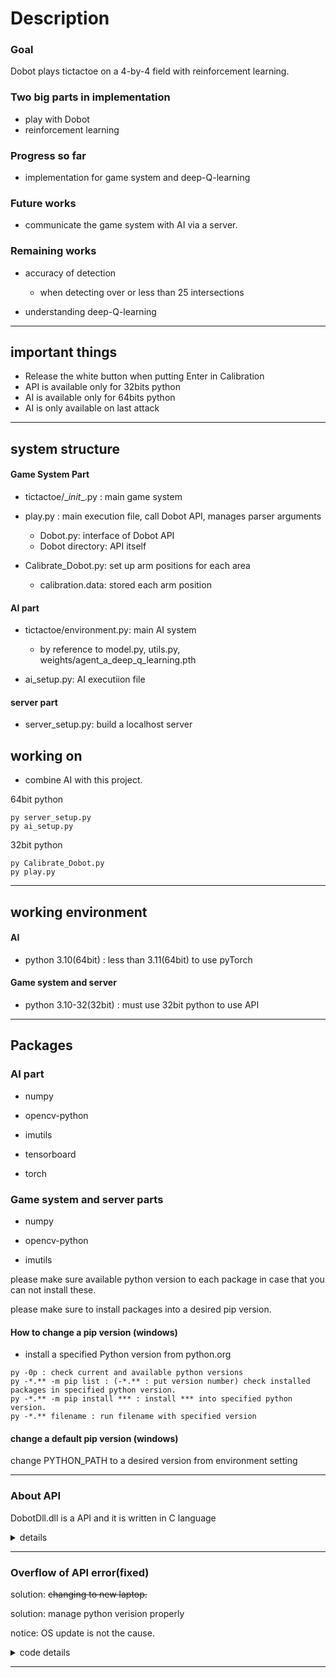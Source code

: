 # Description

### Goal
Dobot plays tictactoe on a 4-by-4 field with reinforcement learning.

### Two big parts in implementation
- play with Dobot
- reinforcement learning

### Progress so far
- implementation for game system and deep-Q-learning

### Future works
- communicate the game system with AI via a server.

### Remaining works

- accuracy of detection
    - when detecting over or less than 25 intersections

- understanding deep-Q-learning

---

## important things
- Release the white button when putting Enter in Calibration
- API is available only for 32bits python
- AI is available only for 64bits python
- AI is only available on last attack

---

## system structure

#### Game System Part
- tictactoe/\__init__.py : main game system

- play.py : main execution file, call Dobot API, manages parser arguments
    - Dobot.py: interface of Dobot API
    - Dobot directory: API itself

- Calibrate_Dobot.py: set up arm positions for each area
    - calibration.data: stored each arm position

#### AI part
- tictactoe/environment.py: main AI system
    - by reference to model.py, utils.py, weights/agent_a_deep_q_learning.pth

- ai_setup.py: AI executiion file

#### server part
- server_setup.py: build a localhost server


## working on
- combine AI with this project.

64bit python
```
py server_setup.py
py ai_setup.py
```

32bit python
```
py Calibrate_Dobot.py
py play.py
```

---

## working environment

#### AI
- python 3.10(64bit) : less than 3.11(64bit) to use pyTorch 

#### Game system and server
- python 3.10-32(32bit) : must use 32bit python to use API

---

## Packages

### AI part 
- numpy

- opencv-python

- imutils

- tensorboard 

- torch

### Game system and server parts
- numpy

- opencv-python

- imutils

please make sure available python version to each package in case that you can not install these.

please make sure to install packages into a desired pip version.

#### How to change a pip version (windows)
- install a specified Python version from python.org

```
py -0p : check current and available python versions
py -*.** -m pip list : (-*.** : put version number) check installed packages in specified python version.
py -*.** -m pip install *** : install *** into specified python version.
py -*.** filename : run filename with specified version
```
#### change a default pip version (windows)
change PYTHON_PATH to a desired version from environment setting

--- 

### About API

DobotDll.dll is a API and it is written in C language
<details><summary>details</summary><div>

```Python
#play.py
import Dobot.DobotDllType as dType
api = dType.load()
```
```Python
# DobotDllType.py
def load():
    if platform.system() == "Windows":
        return CDLL("Dobot\DobotDll.dll",  RTLD_GLOBAL) 
```
DobotDll.dll is a API and it is written in C language

the Functions in C are converted to python in DobotDll.h. We can check its name and arguments
```commandline
# DobotDll.h
#these are part of functions in DobotDll.h
.
.
.
extern "C" DOBOTDLLSHARED_EXPORT int SetPTPJointParams(PTPJointParams *ptpJointParams, bool isQueued, uint64_t *queuedCmdIndex);
extern "C" DOBOTDLLSHARED_EXPORT int GetPTPJointParams(PTPJointParams *ptpJointParams);
extern "C" DOBOTDLLSHARED_EXPORT int SetPTPCoordinateParams(PTPCoordinateParams *ptpCoordinateParams, bool isQueued, uint64_t *queuedCmdIndex);
extern "C" DOBOTDLLSHARED_EXPORT int GetPTPCoordinateParams(PTPCoordinateParams *ptpCoordinateParams);
extern "C" DOBOTDLLSHARED_EXPORT int SetPTPLParams(PTPLParams *ptpLParams, bool isQueued, uint64_t *queuedCmdIndex);
extern "C" DOBOTDLLSHARED_EXPORT int GetPTPLParams(PTPLParams *ptpLParams);

extern "C" DOBOTDLLSHARED_EXPORT int SetPTPJumpParams(PTPJumpParams *ptpJumpParams, bool isQueued, uint64_t *queuedCmdIndex);
extern "C" DOBOTDLLSHARED_EXPORT int GetPTPJumpParams(PTPJumpParams *ptpJumpParams);
extern "C" DOBOTDLLSHARED_EXPORT int SetPTPCommonParams(PTPCommonParams *ptpCommonParams, bool isQueued, uint64_t *queuedCmdIndex);
extern "C" DOBOTDLLSHARED_EXPORT int GetPTPCommonParams(PTPCommonParams *ptpCommonParams);
.
.
.
```

</div></details>

---



### Overflow of API error(fixed)

solution: ~~changing to new laptop.~~

solution: manage python verision properly

notice: OS update is not the cause.

<details><summary>code details</summary><div>


### play.py : try to create an instance of DobotManger class in Dobot.py

```Python
#play.py
api = dType.load()
```
```Python
#Play.py
state = dType.ConnectDobot(api, "", 115200)[0]
dm = DobotManager(dType, api)
```



### DobotManager class :try to initialize the instance
```Python
# Dobot.py
class DobotManager(object):
    def __init__(self, dType, api):
        self.dType = dType
        self.api = api
        data = None
        with open("calibration.data", "r") as f:
            data = f.read()
        jsondata = json.loads(data)
        self.camera, self.buffer, self.slot, self.pose = DobotPosition.deserialize(jsondata)
        self.set_speed(velocity=50)
```

### self.set_speed function is called
```Python
    #Dobot.py
    def set_speed(self, velocity=100, acceleration=100):
        self.dType.SetPTPCommonParams(self.api, velocity, acceleration, isQueued=0)
```

### call self.dType.SetPTPCommonParams function in DobotDllType.py
```Python
def SetPTPCommonParams(api, velocityRatio, accelerationRatio, isQueued=0):
    pbParam = PTPCommonParams()
    pbParam.velocityRatio = velocityRatio
    pbParam.accelerationRatio = accelerationRatio
    queuedCmdIndex = c_uint64(0)
    while(True):
        result = api.SetPTPCommonParams(byref(pbParam), isQueued, byref(queuedCmdIndex))
        if result != DobotCommunicate.DobotCommunicate_NoError:
            dSleep(5)
            continue
        break
    return [queuedCmdIndex.value]
```

### call api.SetPTPCommonParams function in DobotDll.h.
```Python
# DobotDll.h
extern "C" DOBOTDLLSHARED_EXPORT int SetPTPCommonParams(PTPCommonParams *ptpCommonParams, bool isQueued, uint64_t *queuedCmdIndex);
```
It doesn't return correct value.


</div></details>

--- 



